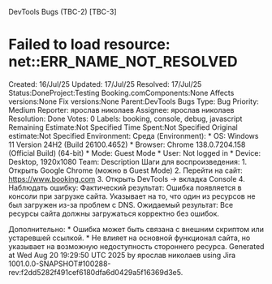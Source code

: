 DevTools Bugs (TBC-2) \[TBC-3\] 
# Failed to load resource: net::ERR_NAME_NOT_RESOLVED 
Created: 16/Jul/25 Updated: 17/Jul/25
Resolved: 17/Jul/25 Status:DoneProject:Testing
Booking.comComponents:None Affects versions:None Fix versions:None
Parent:DevTools Bugs Type: Bug Priority: Medium Reporter: ярослав
николаев Assignee: ярослав николаев Resolution: Done Votes: 0 Labels:
booking, console, debug, javascript Remaining Estimate:Not Specified
Time Spent:Not Specified Original estimate:Not Specified Environment:
Среда (Environment): \* OS: Windows 11 Version 24H2 (Build 26100.4652)
\* Browser: Chrome 138.0.7204.158 (Official Build) (64-bit) \* Mode:
Guest Mode \* User: Not logged in \* Device: Desktop, 1920x1080 Team:
Description Шаги для воспроизведения: 1. Открыть Google Chrome (можно в
Guest Mode) 2. Перейти на сайт: https://www.booking.com 3. Открыть
DevTools → вкладка Console 4. Наблюдать ошибку: Фактический результат:
Ошибка появляется в консоли при загрузке сайта. Указывает на то, что
один из ресурсов не был загружен из-за проблем с DNS. Ожидаемый
результат: Все ресурсы сайта должны загружаться корректно без ошибок.

Дополнительно: \* Ошибка может быть связана с внешним скриптом или
устаревшей ссылкой. \* Не влияет на основной функционал сайта, но
указывает на возможную недоступность стороннего ресурса. Generated at
Wed Aug 20 19:29:50 UTC 2025 by ярослав николаев using Jira
1001.0.0-SNAPSHOT#100288-rev:f2dd5282f491cef6180dfa6d0429a5f16369d3e5.
